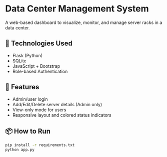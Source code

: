 # Data Center Management System

A web-based dashboard to visualize, monitor, and manage server racks in a data center.

## 🔧 Technologies Used
- Flask (Python)
- SQLite
- JavaScript + Bootstrap
- Role-based Authentication

## 🚀 Features
- Admin/user login
- Add/Edit/Delete server details (Admin only)
- View-only mode for users
- Responsive layout and colored status indicators

## 📦 How to Run
```bash
pip install -r requirements.txt
python app.py
